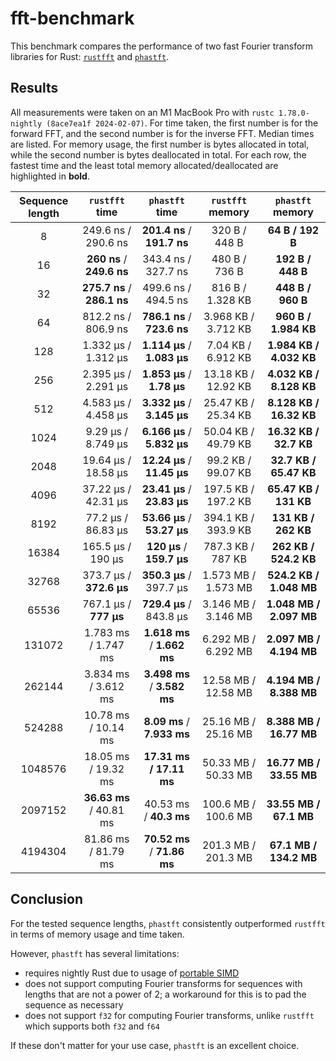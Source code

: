 # fft-benchmark

This benchmark compares the performance of two fast Fourier transform libraries for Rust: [`rustfft`](https://crates.io/crates/rustfft) and [`phastft`](https://crates.io/crates/phastft).

## Results

All measurements were taken on an M1 MacBook Pro with `rustc 1.78.0-nightly (8ace7ea1f 2024-02-07)`. For time taken, the first number is for the forward FFT, and the second number is for the inverse FFT. Median times are listed. For memory usage, the first number is bytes allocated in total, while the second number is bytes deallocated in total. For each row, the fastest time and the least total memory allocated/deallocated are highlighted in **bold**.

| Sequence length |       `rustfft` time        |       `phastft` time        |  `rustfft` memory   |    `phastft` memory     |
| :-------------: | :-------------------------: | :-------------------------: | :-----------------: | :---------------------: |
|        8        |     249.6 ns / 290.6 ns     | **201.4 ns** / **191.7 ns** |    320 B / 448 B    |    **64 B / 192 B**     |
|       16        |  **260 ns** / **249.6 ns**  |     343.4 ns / 327.7 ns     |    480 B / 736 B    |    **192 B / 448 B**    |
|       32        | **275.7 ns** / **286.1 ns** |     499.6 ns / 494.5 ns     |  816 B / 1.328 KB   |    **448 B / 960 B**    |
|       64        |     812.2 ns / 806.9 ns     | **786.1 ns** / **723.6 ns** | 3.968 KB / 3.712 KB |  **960 B / 1.984 KB**   |
|       128       |     1.332 μs / 1.312 μs     | **1.114 μs** / **1.083 μs** | 7.04 KB / 6.912 KB  | **1.984 KB / 4.032 KB** |
|       256       |     2.395 μs / 2.291 μs     | **1.853 μs** / **1.78 μs**  | 13.18 KB / 12.92 KB | **4.032 KB / 8.128 KB** |
|       512       |     4.583 μs / 4.458 μs     | **3.332 μs** / **3.145 μs** | 25.47 KB / 25.34 KB | **8.128 KB / 16.32 KB** |
|      1024       |     9.29 μs / 8.749 μs      | **6.166 μs** / **5.832 μs** | 50.04 KB / 49.79 KB | **16.32 KB / 32.7 KB**  |
|      2048       |     19.64 μs / 18.58 μs     | **12.24 μs** / **11.45 μs** | 99.2 KB / 99.07 KB  | **32.7 KB / 65.47 KB**  |
|      4096       |     37.22 μs / 42.31 μs     | **23.41 μs** / **23.83 μs** | 197.5 KB / 197.2 KB |  **65.47 KB / 131 KB**  |
|      8192       |     77.2 μs / 86.83 μs      | **53.66 μs** / **53.27 μs** | 394.1 KB / 393.9 KB |   **131 KB / 262 KB**   |
|      16384      |      165.5 μs / 190 μs      |  **120 μs** / **159.7 μs**  |  787.3 KB / 787 KB  |  **262 KB / 524.2 KB**  |
|      32768      |   373.7 μs / **372.6 μs**   |   **350.3 μs** / 397.7 μs   | 1.573 MB / 1.573 MB | **524.2 KB / 1.048 MB** |
|      65536      |    767.1 μs / **777 μs**    |   **729.4 μs** / 843.8 μs   | 3.146 MB / 3.146 MB | **1.048 MB / 2.097 MB** |
|     131072      |     1.783 ms / 1.747 ms     | **1.618 ms** / **1.662 ms** | 6.292 MB / 6.292 MB | **2.097 MB / 4.194 MB** |
|     262144      |     3.834 ms / 3.612 ms     | **3.498 ms** / **3.582 ms** | 12.58 MB / 12.58 MB | **4.194 MB / 8.388 MB** |
|     524288      |     10.78 ms / 10.14 ms     | **8.09 ms** / **7.933 ms**  | 25.16 MB / 25.16 MB | **8.388 MB / 16.77 MB** |
|     1048576     |     18.05 ms / 19.32 ms     |   **17.31 ms / 17.11 ms**   | 50.33 MB / 50.33 MB | **16.77 MB / 33.55 MB** |
|     2097152     |   **36.63 ms** / 40.81 ms   |   40.53 ms / **40.3 ms**    | 100.6 MB / 100.6 MB | **33.55 MB / 67.1 MB**  |
|     4194304     |     81.86 ms / 81.79 ms     | **70.52 ms** / **71.86 ms** | 201.3 MB / 201.3 MB | **67.1 MB / 134.2 MB**  |

## Conclusion

For the tested sequence lengths, `phastft` consistently outperformed `rustfft` in terms of memory usage and time taken.

However, `phastft` has several limitations:
- requires nightly Rust due to usage of [portable SIMD](https://doc.rust-lang.org/1.76.0/std/simd/index.html)
- does not support computing Fourier transforms for sequences with lengths that are not a power of 2; a workaround for this is to pad the sequence as necessary
- does not support `f32` for computing Fourier transforms, unlike `rustfft` which supports both `f32` and `f64`

If these don't matter for your use case, `phastft` is an excellent choice.